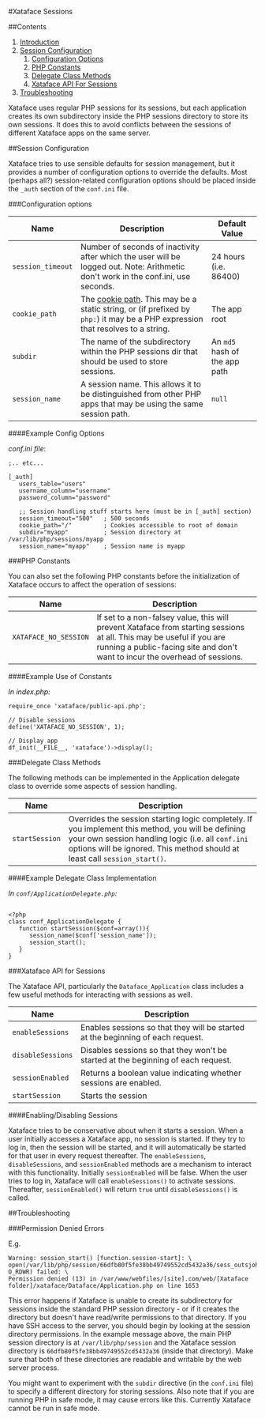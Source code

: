 #Xataface Sessions

##Contents

1. [Introduction](#intro)
2. [Session Configuration](#session-configuration)
   1. [Configuration Options](#configuration-options)
   2. [PHP Constants](#php-constants)
   3. [Delegate Class Methods](#delegate-class-methods)
   4. [Xataface API For Sessions](#xataface-api-for-sessions)
3. [Troubleshooting](#troubleshooting)

<a name="intro"></a>

Xataface uses regular PHP sessions for its sessions, but each application creates its own subdirectory inside the PHP sessions directory to store its own sessions.  It does this to avoid conflicts between the sessions of different Xataface apps on the same server.

##Session Configuration

Xataface tries to use sensible defaults for session management, but it provides a number of configuration options to override the defaults.  Most (perhaps all?) session-related configuration options should be placed inside the `_auth` section of the `conf.ini` file.  

###Configuration options

| Name | Description | Default Value |
|---|---|---|
| `session_timeout` | Number of seconds of inactivity after which the user will be logged out. Note: Arithmetic don't work in the conf.ini, use seconds. | 24 hours (i.e. 86400) |
| `cookie_path` | The [cookie path](http://en.wikipedia.org/wiki/HTTP_cookie#Domain_and_Path).  This may be a static string, or (if prefixed by `php:`) it may be a PHP expression that resolves to a string. | The app root |
| `subdir` | The name of the subdirectory within the PHP sessions dir that should be used to store sessions. | An `md5` hash of the app path |
| `session_name` | A session name.  This allows it to be distinguished from other PHP apps that may be using the same session path. | `null` |

####Example Config Options

*conf.ini file*:

~~~
;.. etc...

[_auth]
   users_table="users"
   username_column="username"
   password_column="password"
   
   ;; Session handling stuff starts here (must be in [_auth] section)
   session_timeout="500"   ; 500 seconds
   cookie_path="/"         ; Cookies accessible to root of domain
   subdir="myapp"          ; Session directory at /var/lib/php/sessions/myapp
   session_name="myapp"    ; Session name is myapp
~~~

###PHP Constants

You can also set the following PHP constants before the initialization of Xataface occurs to affect the operation of sessions:

| Name | Description |
|---|---|
| `XATAFACE_NO_SESSION` | If set to a non-falsey value, this will prevent Xataface from starting sessions at all.  This may be useful if you are running a public-facing site and don't want to incur the overhead of sessions. |

####Example Use of Constants

*In index.php:*

~~~
require_once 'xataface/public-api.php';

// Disable sessions
define('XATAFACE_NO_SESSION', 1);

// Display app
df_init(__FILE__, 'xataface')->display();
~~~


###Delegate Class Methods

The following methods can be implemented in the Application delegate class to override some aspects of session handling.

| Name | Description |
|---|---|
| `startSession` | Overrides the session starting logic completely.  If you implement this method, you will be defining your own session handling logic (i.e. all `conf.ini` options will be ignored.  This method should at least call `session_start()`. |

####Example Delegate Class Implementation

*In `conf/ApplicationDelegate.php`:*

~~~

<?php
class conf_ApplicationDelegate {
   function startSession($conf=array()){
      session_name($conf['session_name']);
      session_start();
   }
}

~~~

###Xataface API for Sessions

The Xataface API, particularly the `Dataface_Application` class includes a few useful methods for interacting with sessions as well.

| Name | Description |
|---|---|
| `enableSessions` | Enables sessions so that they will be started at the beginning of each request. |
| `disableSessions` | Disables sessions so that they won't be started at the beginning of each request. |
| `sessionEnabled` | Returns a boolean value indicating whether sessions are enabled. |
| `startSession` | Starts the session |


####Enabling/Disabling Sessions

Xataface tries to be conservative about when it starts a session.  When a user initially accesses a Xataface app, no session is started.  If they try to log in, then the session will be started, and it will automatically be started for that user in every request thereafter.  The `enableSessions`, `disableSessions`, and `sessionEnabled` methods are a mechanism to interact with this functionality.  Initially `sessionEnabled` will be false.  When the user tries to log in, Xataface will call `enableSessions()` to activate sessions.  Thereafter, `sessionEnabled()` will return `true` until `disableSessions()` is called.

##Troubleshooting

###Permission Denied Errors

E.g. 

~~~
Warning: session_start() [function.session-start]: \
open(/var/lib/php/session/66dfb80f5fe38bb49749552cd5432a36/sess_outsjoh0l0kvubgr64j95hdug1, O_RDWR) failed: \
Permission denied (13) in /var/www/webfiles/[site].com/web/[Xataface folder]/xataface/Dataface/Application.php on line 1653
~~~

This error happens if Xataface is unable to create its subdirectory for sessions inside the standard PHP session directory - or if it creates the directory but doesn't have read/write permissions to that directory.  If you have SSH access to the server, you should begin by looking at the session directory permissions.  In the example message above, the main PHP session directory is at `/var/lib/php/session` and the Xataface session directory is `66dfb80f5fe38bb49749552cd5432a36` (inside that directory).  Make sure that both of these directories are readable and writable by the web server process.

You might want to experiment with the `subdir` directive (in the `conf.ini` file) to specify a different directory for storing sessions.  Also note that if you are running PHP in safe mode, it may cause errors like this.  Currently Xataface cannot be run in safe mode.
